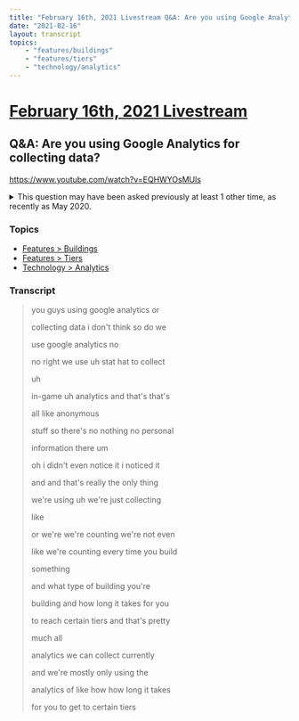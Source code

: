 ```yaml
---
title: "February 16th, 2021 Livestream Q&A: Are you using Google Analytics for collecting data?"
date: "2021-02-16"
layout: transcript
topics:
    - "features/buildings"
    - "features/tiers"
    - "technology/analytics"
---
```

# [February 16th, 2021 Livestream](../2021-02-16.md)
## Q&A: Are you using Google Analytics for collecting data?
https://www.youtube.com/watch?v=EQHWYOsMUls
<details>
<summary>This question may have been asked previously at least 1 other time, as recently as May 2020.</summary>

* [May 19th, 2020 Livestream Q&A: Does Coffee Stain have any analytics for what players do in the game?](./yt-Ggro568KcHA.md) https://www.youtube.com/watch?v=Ggro568KcHA
</details>


### Topics
* [Features > Buildings](../topics/features/buildings.md)
* [Features > Tiers](../topics/features/tiers.md)
* [Technology > Analytics](../topics/technology/analytics.md)

### Transcript

> you guys using google analytics or
>
> collecting data i don't think so do we
>
> use google analytics no
>
> no right we use uh stat hat to collect
>
> uh
>
> in-game uh analytics and that's that's
>
> all like anonymous
>
> stuff so there's no nothing no personal
>
> information there um
>
> oh i didn't even notice it i noticed it
>
> and and that's really the only thing
>
> we're using uh we're just collecting
>
> like
>
> or we're we're counting we're not even
>
> like we're counting every time you build
>
> something
>
> and what type of building you're
>
> building and how long it takes for you
>
> to reach certain tiers and that's pretty
>
> much all
>
> analytics we can collect currently
>
> and we're mostly only using the
>
> analytics of like how how long it takes
>
> for you to get to certain tiers
